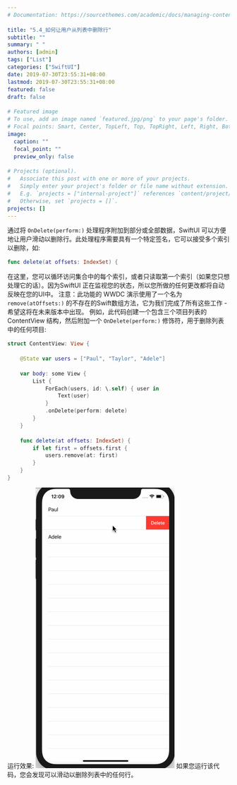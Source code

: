 ```yaml
---
# Documentation: https://sourcethemes.com/academic/docs/managing-content/

title: "5.4_如何让用户从列表中删除行"
subtitle: ""
summary: " "
authors: [admin]
tags: ["List"]
categories: ["SwiftUI"]
date: 2019-07-30T23:55:31+08:00
lastmod: 2019-07-30T23:55:31+08:00
featured: false
draft: false

# Featured image
# To use, add an image named `featured.jpg/png` to your page's folder.
# Focal points: Smart, Center, TopLeft, Top, TopRight, Left, Right, BottomLeft, Bottom, BottomRight.
image:
  caption: ""
  focal_point: ""
  preview_only: false

# Projects (optional).
#   Associate this post with one or more of your projects.
#   Simply enter your project's folder or file name without extension.
#   E.g. `projects = ["internal-project"]` references `content/project/deep-learning/index.md`.
#   Otherwise, set `projects = []`.
projects: []
---
```

<!-- more -->

通过将 `OnDelete(perform:)` 处理程序附加到部分或全部数据，SwiftUI 可以方便地让用户滑动以删除行。此处理程序需要具有一个特定签名，它可以接受多个索引以删除，如:
```swift
func delete(at offsets: IndexSet) {
```
在这里，您可以循环访问集合中的每个索引，或者只读取第一个索引（如果您只想处理它的话）。因为SwiftUI 正在监视您的状态，所以您所做的任何更改都将自动反映在您的UI中。
注意：此功能的 WWDC 演示使用了一个名为 `remove(atOffsets:)` 的不存在的Swift数组方法，它为我们完成了所有这些工作 - 希望这将在未来版本中出现。
例如，此代码创建一个包含三个项目列表的 ContentView 结构，然后附加一个 `OnDelete(perform:)` 修饰符，用于删除列表中的任何项目:
```swift
struct ContentView: View {
    
    @State var users = ["Paul", "Taylor", "Adele"]
    
    var body: some View {
        List {
            ForEach(users, id: \.self) { user in
                Text(user)
            }
            .onDelete(perform: delete)
        }
    }
    
    func delete(at offsets: IndexSet) {
        if let first = offsets.first {
            users.remove(at: first)
        }
    }
}
```
运行效果:
![5_4_list_delete_row](img/5_4_list_delete_row.gif "Delete a row")
如果您运行该代码，您会发现可以滑动以删除列表中的任何行。